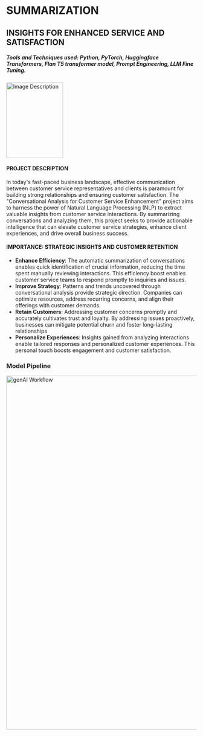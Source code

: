 # SUMMARIZATION
## INSIGHTS FOR ENHANCED SERVICE AND SATISFACTION

##### Tools and Techniques used: Python, PyTorch, Huggingface Transformers, Flan T5 transformer model, Prompt Engineering, LLM Fine Tuning.

<img src="https://github.com/NivedhaBalakrishnan/GenAI_Summarization_Customer_Service/assets/50318272/1c22d506-a268-4a34-8b57-9e25a4a8f383" alt="Image Description" width="150" height="200">

#### PROJECT DESCRIPTION
In today's fast-paced business landscape, effective communication between customer service representatives and clients is paramount for building strong relationships and ensuring customer satisfaction. The "Conversational Analysis for Customer Service Enhancement" project aims to harness the power of Natural Language Processing (NLP) to extract valuable insights from customer service interactions. By summarizing conversations and analyzing them, this project seeks to provide actionable intelligence that can elevate customer service strategies, enhance client experiences, and drive overall business success.

#### IMPORTANCE: STRATEGIC INSIGHTS AND CUSTOMER RETENTION
- <b>Enhance Efficiency</b>: The automatic summarization of conversations enables quick identification of crucial information, reducing the time spent manually reviewing interactions. This efficiency boost enables customer service teams to respond promptly to inquiries and issues.
- <b>Improve Strategy</b>: Patterns and trends uncovered through conversational analysis provide strategic direction. Companies can optimize resources, address recurring concerns, and align their offerings with customer demands.
- <b>Retain Customers</b>: Addressing customer concerns promptly and accurately cultivates trust and loyalty. By addressing issues proactively, businesses can mitigate potential churn and foster long-lasting relationships
- <b>Personalize Experiences</b>: Insights gained from analyzing interactions enable tailored responses and personalized customer experiences. This personal touch boosts engagement and customer satisfaction.


### Model Pipeline

<img width="938" alt="genAI Workflow" src="https://github.com/NivedhaBalakrishnan/GenAI_Summarization_Customer_Service/assets/50318272/8fdb4ed5-6c71-40df-b408-f7c486eef439">
